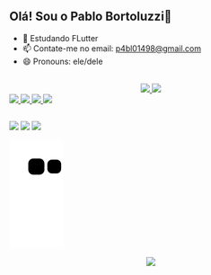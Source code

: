 ## Olá! Sou o Pablo Bortoluzzi👋

- 🌱 Estudando FLutter
- 📫 Contate-me no email: p4bl01498@gmail.com
- 😄 Pronouns: ele/dele

<div align="center">
  <a href="https://github.com/K1sti"><br> 
  <img height="180em" src="https://github-readme-stats.vercel.app/api?username=K1sti&show_icons=true&theme=buefy&include_all_commits=true&count_private=false"/>
  <img height="150em" src="https://github-readme-stats.vercel.app/api/top-langs/?username=K1sti&layout=compact&langs_count=7&theme=buefy"/>
</div>

<div style="display: inline_block">
  <img align="center height="30" width="40" src="https://cdn.jsdelivr.net/gh/devicons/devicon/icons/flutter/flutter-original.svg" />
  <img align="center height="30" width="40" src="https://cdn.jsdelivr.net/gh/devicons/devicon/icons/dart/dart-original.svg" />
  <img align="center height="30" width="40" src="https://cdn.jsdelivr.net/gh/devicons/devicon/icons/python/python-original.svg" />
  <img align="center height="30" width="40" src="https://cdn.jsdelivr.net/gh/devicons/devicon/icons/java/java-original.svg" />
 </div>
  
##

<div>
  <a href="https://www.instagram.com/pabloohbp/" target="_blank"><img src="https://img.shields.io/badge/-Instagram-%23E4405F?style=for-the-badge&logo=instagram&logoColor=white" target="_blank"></a>
  <a href = "mailto:p4bl01498@gmail.com"><img src="https://img.shields.io/badge/-Gmail-%23333?style=for-the-badge&logo=gmail&logoColor=white" target="_blank"></a>
  <a href="https://www.linkedin.com/in/pablo-henrique-bortoluzzi-postay-751b69234/" target="_blank"><img src="https://img.shields.io/badge/-LinkedIn-%230077B5?style=for-the-badge&logo=linkedin&logoColor=white" target="_blank"></a>
  
  ![Snake animation](https://github.com/K1sti/K1sti/blob/output/github-contribution-grid-snake.svg)
  
</div>

<p align="center">
  <img src="https://user-images.githubusercontent.com/102882831/188710469-1e180ea1-03e0-4158-93c8-6e7edcbe8c92.gif"/>
</p>
